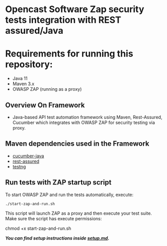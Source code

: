 # Opencast Software Zap security tests integration with REST assured/Java 

# Requirements for running this repository:

* Java 11
* Maven 3.x
* OWASP ZAP (running as a proxy)


## Overview On Framework

* Java-based API test automation framework using Maven, Rest-Assured, Cucumber which integrates with OWASP ZAP for security testing via proxy.

## Maven dependencies used in the Framework

* [cucumber-java](https://mvnrepository.com/artifact/io.cucumber/cucumber-java)
* [rest-assured](https://mvnrepository.com/artifact/io.rest-assured/rest-assured)
* [testng](https://mvnrepository.com/artifact/org.testng/testng)

## Run tests with ZAP startup script

To start OWASP ZAP and run the tests automatically, execute:

```bash
./start-zap-and-run.sh
```

This script will launch ZAP as a proxy and then execute your test suite.
Make sure the script has execute permissions:

chmod +x start-zap-and-run.sh

___You can find setup instructions inside [setup.md](./setup.md).___ 
